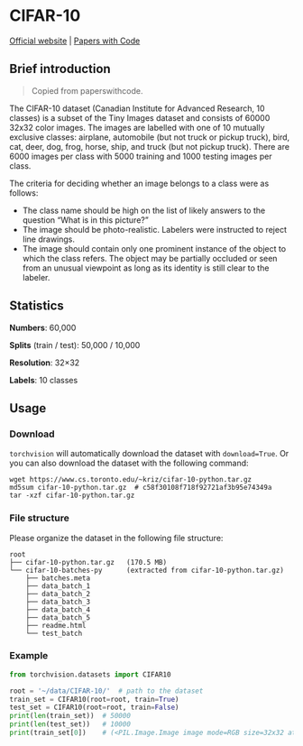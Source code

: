 # CIFAR-10

[Official website](https://www.cs.toronto.edu/~kriz/cifar.html) | [Papers with Code](https://paperswithcode.com/dataset/cifar-10)

## Brief introduction

> Copied from paperswithcode.

The CIFAR-10 dataset (Canadian Institute for Advanced Research, 10 classes) is a subset of the Tiny Images dataset and consists of 60000 32x32 color images. The images are labelled with one of 10 mutually exclusive classes: airplane, automobile (but not truck or pickup truck), bird, cat, deer, dog, frog, horse, ship, and truck (but not pickup truck). There are 6000 images per class with 5000 training and 1000 testing images per class.

The criteria for deciding whether an image belongs to a class were as follows:

 - The class name should be high on the list of likely answers to the question “What is in this picture?”
 - The image should be photo-realistic. Labelers were instructed to reject line drawings.
 - The image should contain only one prominent instance of the object to which the class refers. The object may be partially occluded or seen from an unusual viewpoint as long as its identity is still clear to the labeler.

## Statistics

**Numbers**: 60,000

**Splits** (train / test): 50,000 / 10,000

**Resolution**: 32×32

**Labels**: 10 classes

## Usage

### Download

`torchvision` will automatically download the dataset with `download=True`.
Or you can also download the dataset with the following command:

```shell
wget https://www.cs.toronto.edu/~kriz/cifar-10-python.tar.gz
md5sum cifar-10-python.tar.gz  # c58f30108f718f92721af3b95e74349a
tar -xzf cifar-10-python.tar.gz
```

### File structure

Please organize the dataset in the following file structure:

```text
root
├── cifar-10-python.tar.gz   (170.5 MB)
└── cifar-10-batches-py      (extracted from cifar-10-python.tar.gz)
    ├── batches.meta
    ├── data_batch_1
    ├── data_batch_2
    ├── data_batch_3
    ├── data_batch_4
    ├── data_batch_5
    ├── readme.html
    └── test_batch
```

### Example

```python
from torchvision.datasets import CIFAR10

root = '~/data/CIFAR-10/'  # path to the dataset
train_set = CIFAR10(root=root, train=True)
test_set = CIFAR10(root=root, train=False)
print(len(train_set))  # 50000
print(len(test_set))   # 10000
print(train_set[0])    # (<PIL.Image.Image image mode=RGB size=32x32 at 0x7FC9A7FB7ED0>, 6)
```
